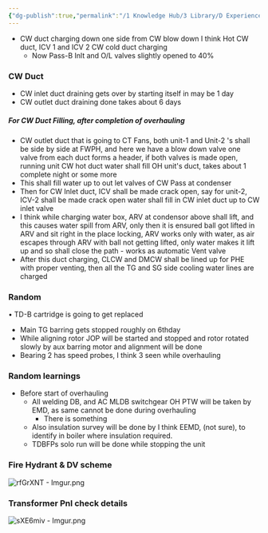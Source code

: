 ```yaml
---
{"dg-publish":true,"permalink":"/1 Knowledge Hub/3 Library/D Experiences & Learnings/1 Office/3 Overhauling Learnings/CW duct charging/","noteIcon":""}
---
```


- CW duct charging down one side from CW blow down I think Hot CW duct, ICV 1 and ICV 2 CW cold duct charging
    - Now Pass-B Inlt and O/L valves slightly opened to 40%

### CW Duct

- CW inlet duct draining gets over by starting itself in may be 1 day
- CW outlet duct draining done takes about 6 days
##### For CW Duct Filling, after completion of overhauling
- CW outlet duct that is going to CT Fans, both unit-1 and Unit-2 's shall be side by side at FWPH, and here we have a blow down valve one valve from each duct forms a header, if both valves is made open, running unit CW hot duct water shall fill OH unit's duct, takes about 1 complete night or some more
- This shall fill water up to out let valves of CW Pass at condenser
- Then for CW Inlet duct, ICV shall be made crack open, say for unit-2, ICV-2 shall be made crack open water shall fill in CW inlet duct up to CW inlet valve
- I think while charging water box, ARV at condensor above shall lift, and this causes water spill from ARV, only then it is ensured ball got lifted in ARV and sit right in the place locking, ARV works only with water, as air escapes through ARV with ball not getting lifted, only water makes it lift up and so shall close the path - works as automatic Vent valve
- After this duct charging, CLCW and DMCW shall be lined up for PHE with proper venting, then all the TG and SG side cooling water lines are charged
### Random

• TD-B cartridge is going to get replaced

- Main TG barring gets stopped roughly on 6thday
- While aligning rotor JOP will be started and stopped and rotor rotated slowly by aux barring motor and alignment will be done
- Bearing 2 has speed probes, I think 3 seen while overhauling
### Random learnings

- Before start of overhauling
    - All welding DB, and AC MLDB switchgear OH PTW will be taken by EMD, as same cannot be done during overhauling
        - There is something
    - Also insulation survey will be done by I think EEMD, (not sure), to identify in boiler where insulation required.
    - TDBFPs solo run will be done while stopping the unit

### Fire Hydrant & DV scheme 
![rfGrXNT - Imgur.png](/img/user/Obsidian%20Functional%20Stuff/z-All%20pdfs,%20Images%20&%20Small%20Excalidraws/rfGrXNT%20-%20Imgur.png)


### Transformer PnI check details
![sXE6miv - Imgur.png](/img/user/Obsidian%20Functional%20Stuff/z-All%20pdfs,%20Images%20&%20Small%20Excalidraws/sXE6miv%20-%20Imgur.png)



